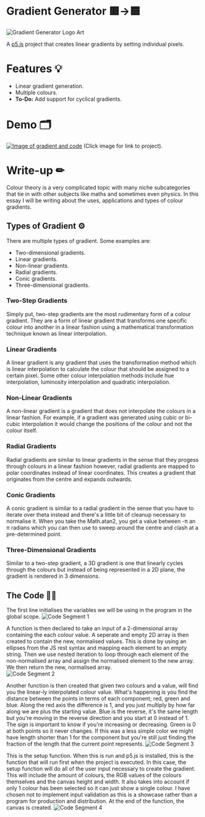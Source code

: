# Gradient Generator 🟥->🟦
![Gradient Generator Logo Art](https://lh3.googleusercontent.com/drive-viewer/AFDK6gMdrLKUXUZO_g4-Jk3Hct0fq6-2y10QcsSNMNPiXVHk5xtuWn7PAifIeO38cHkD2MLtUWA3dU6vj0FDkL7dmrw2ut4l9g=w1366-h665)

A [p5.js](https://p5js.org/) project that creates linear gradients by setting individual pixels.

# Features 💡

- Linear gradient generation.
- Multiple colours.
- **To-Do:** Add support for cyclical gradients.


# Demo 🗂

[![Image of gradient and code](https://lh3.googleusercontent.com/drive-viewer/AJc5JmQtiQPU8_S8Sb_BjqjTdCQGKHfyXtoSiogv-Q5ggR8EY50XOc214b1ZPLOClGNhCICSHBuZ7es=w1366-h665 "p5.js project")](https://editor.p5js.org/21jack.pike/sketches/W7AOevNsr)
(Click image for link to project).

# Write-up ✏

Colour theory is a very complicated topic with many niche subcategories that tie in with other subjects like maths and sometimes even physics. In this essay I will be writing about the uses, applications and types of colour gradients.

## Types of Gradient ⚙
There are multiple types of gradient. Some examples are:
- Two-dimensional gradients.
- Linear gradients.
- Non-linear gradients.
- Radial gradients.
- Conic gradients.
- Three-dimensional gradients.

### Two-Step Gradients 
Simply put, two-step gradients are the most rudimentary form of a colour gradient. They are a form of linear gradient that transforms one specific colour into another in a linear fashion using a mathematical transformation technique known as linear interpolation.

### Linear Gradients 
A linear gradient is any gradient that uses the transformation method which is linear interpolation to calculate the colour that should be assigned to a certain pixel. Some other colour interpolation methods include hue interpolation, luminosity interpolation and quadratic interpolation.

### Non-Linear Gradients
A non-linear gradient is a gradient that does not interpolate the colours in a linear fashion. For example, if a gradient was generated using cubic or bi-cubic interpolation it would change the positions of the colour and not the colour itself.

### Radial Gradients
Radial gradients are similar to linear gradients in the sense that they progess through colours in a linear fashion however, radial gradients are mapped to polar coordinates instead of linear coordinates. This creates a gradient that originates from the centre and expands outwards.

### Conic Gradients
A conic gradient is similar to a radial gradient in the sense that you have to iterate over theta instead and there's a little bit of cleanup necessary to normalise it. When you take the Math.atan2, you get a value between -π an π radians which you can then use to sweep around the centre and clash at a pre-determined point.

### Three-Dimensional Gradients
Similar to a two-step gradient, a 3D gradient is one that linearly cycles through the colours but instead of being represented in a 2D plane, the gradient is rendered in 3 dimensions.

## The Code 🧑‍💻
The first line initialises the variables we will be using in the program in the global scope.
![Code Segment 1](https://lh3.googleusercontent.com/u/0/drive-viewer/AFDK6gOzO7zWe1-SJOV98lMv63-loc7xp8EaOVxnNvh4PeYFuBJ72AGM6-GmslXDO8hnF8cPyNfESLcRvGy8PaxnyTt0MtkiPw=w500)

A function is then declared to take an input of a 2-dimensional array containing the each colour value. A seperate and empty 2D array is then created to contain the new, normalised values. This is done by using an ellipses from the JS rest syntax and mapping each element to an empty string. Then we use nested iteration to loop through each element of the non-normalised array and assign the normalised element to the new array. We then return the new, normalised array. 	
![Code Segment 2](https://lh3.googleusercontent.com/u/0/drive-viewer/AFDK6gNtCXoL8wN3qFqls5YVNdfjY8k43TeSwqNRNF1tYUCqBM_qzipkLvcA5VOPnOBY-woQMxBzaMkhWesBHDAXCzvwhYV3Zw=w500)

Another function is then created that given two colours and a value, will find you the linear-ly interpolated colour value. What's happening is you find the distance between the points in terms of each component; red, green and blue. Along the red axis the difference is 1, and you just multiply by how far along we are plus the starting value. Blue is the reverse, it's the same length but you're moving in the reverse direction and you start at 0 instead of 1. The sign is important to know if you're increasing or decreasing. Green is 0 at both points so it never changes. If this was a less simple color we might have length shorter than 1 for the component but you're still just finding the fraction of the length that the current point represents.
![Code Segment 3](https://lh3.googleusercontent.com/u/0/drive-viewer/AFDK6gOVp-kO48fQLlbTFWxTxwfVLwGYYvEHXW-vn83VNjcwedLnAgPnuxBd97s6K6QaYlsumwYwqxqcyhWuYw-_OPKJnnu6sw=w500)

This is the setup function. When this is run and p5.js is installed, this is the function that will run first when the project is executed. In this case, the setup function will do all of the user input necessary to create the gradient. This will include the amount of colours, the RGB values of the colours themselves and the canvas height and width. It also takes into account if only 1 colour has been selected so it can just show a single colour. I have chosen not to implement input validation as this is a showcase rather than a program for production and distribution. At the end of the function, the canvas is created.
![Code Segment 4](https://lh3.googleusercontent.com/u/0/drive-viewer/AFDK6gMGZwXqyZj__QscPZjwSZ7CsDx_zNddvm7YUG7zKUw4RdAhqHGNl4HaiJ3QCVlQu7lonfIKAN-zP9y1Yp_-oYBwLr3A-A=w500)

